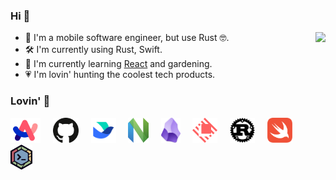 ### Hi 👋

<img align="right" src="https://github-readme-stats.vercel.app/api?username=Binlogo&show_icons=true&icon_color=CE1D2D&text_color=718096&bg_color=00000000&hide_title=true&hide_border=true" />

- 🔭 I'm a mobile software engineer, but use Rust 🤓.
- 🛠️ I'm currently using Rust, Swift.
- 🌱 I'm currently learning [React](https://roadmap.sh/react?s=64df7b96ced78d293526a1d9) and gardening.
- 💗 I'm lovin' hunting the coolest tech products.

### Lovin' 🤩

<a href="https://arc.net/" target="_blank"><img src="assets/arc.svg" alt="Arc Browser" height="40"/></a> &nbsp; &nbsp;
<a href="https://github.com/" target="_blank"><img src="assets/github.svg" alt="GitHub" height="40"/></a> &nbsp; &nbsp;
<a href="https://larksuite.com/" target="_blank"><img src="assets/lark.svg" alt="Lark Suite" height="40"/></a> &nbsp; &nbsp;
<a href="https://neovim.io/" target="_blank"><img src="assets/neovim.svg" alt="neovim" height="40"/></a> &nbsp; &nbsp;
<a href="https://obsidian.md/" target="_blank"><img src="assets/obsidian.svg" alt="Obsidian" height="40"/></a> &nbsp; &nbsp;
<a href="https://raycast.com/?via=raycastcc" target="_blank"><img src="assets/raycast.svg" alt="Raycast" height="40"/></a> &nbsp; &nbsp;
<a href="https://rust-lang.org/" target="_blank"><img src="assets/rust.svg" alt="Rust Language" height="40"/></a> &nbsp; &nbsp;
<a href="https://swift.org/" target="_blank"><img src="assets/swift.svg" alt="Swift Language" height="40"/></a> &nbsp; &nbsp;
<a href="https://zellij.dev/" target="_blank"><img src="assets/zellij.svg" alt="Zellij" height="40"/></a> &nbsp; &nbsp;
